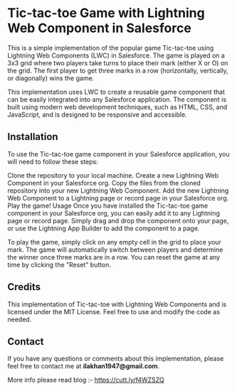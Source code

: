 <h1>Tic-tac-toe Game with Lightning Web Component in Salesforce</h1>
This is a simple implementation of the popular game Tic-tac-toe using Lightning Web Components (LWC) in Salesforce. The game is played on a 3x3 grid where two players take turns to place their mark (either X or O) on the grid. The first player to get three marks in a row (horizontally, vertically, or diagonally) wins the game.

This implementation uses LWC to create a reusable game component that can be easily integrated into any Salesforce application. The component is built using modern web development techniques, such as HTML, CSS, and JavaScript, and is designed to be responsive and accessible.

<h2>Installation</h2>
To use the Tic-tac-toe game component in your Salesforce application, you will need to follow these steps:

Clone the repository to your local machine.
Create a new Lightning Web Component in your Salesforce org.
Copy the files from the cloned repository into your new Lightning Web Component.
Add the new Lightning Web Component to a Lightning page or record page in your Salesforce org.
Play the game!
Usage
Once you have installed the Tic-tac-toe game component in your Salesforce org, you can easily add it to any Lightning page or record page. Simply drag and drop the component onto your page, or use the Lightning App Builder to add the component to a page.

To play the game, simply click on any empty cell in the grid to place your mark. The game will automatically switch between players and determine the winner once three marks are in a row. You can reset the game at any time by clicking the "Reset" button.

<h2>Credits</h2>
This implementation of Tic-tac-toe with Lightning Web Components and is licensed under the MIT License. Feel free to use and modify the code as needed.

<h2>Contact</h2>
If you have any questions or comments about this implementation, please feel free to contact me at <b>ilakhan1947@gmail.com</b>.

More info please read blog :- https://cutt.ly/f4WZSZQ 
